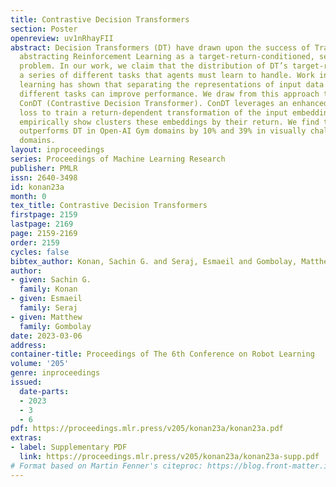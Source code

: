 ```yaml
---
title: Contrastive Decision Transformers
section: Poster
openreview: uv1nRhayFII
abstract: Decision Transformers (DT) have drawn upon the success of Transformers by
  abstracting Reinforcement Learning as a target-return-conditioned, sequence modeling
  problem. In our work, we claim that the distribution of DT’s target-returns represents
  a series of different tasks that agents must learn to handle. Work in multi-task
  learning has shown that separating the representations of input data belonging to
  different tasks can improve performance. We draw from this approach to construct
  ConDT (Contrastive Decision Transformer). ConDT leverages an enhanced contrastive
  loss to train a return-dependent transformation of the input embeddings, which we
  empirically show clusters these embeddings by their return. We find that ConDT significantly
  outperforms DT in Open-AI Gym domains by 10% and 39% in visually challenging Atari
  domains.
layout: inproceedings
series: Proceedings of Machine Learning Research
publisher: PMLR
issn: 2640-3498
id: konan23a
month: 0
tex_title: Contrastive Decision Transformers
firstpage: 2159
lastpage: 2169
page: 2159-2169
order: 2159
cycles: false
bibtex_author: Konan, Sachin G. and Seraj, Esmaeil and Gombolay, Matthew
author:
- given: Sachin G.
  family: Konan
- given: Esmaeil
  family: Seraj
- given: Matthew
  family: Gombolay
date: 2023-03-06
address:
container-title: Proceedings of The 6th Conference on Robot Learning
volume: '205'
genre: inproceedings
issued:
  date-parts:
  - 2023
  - 3
  - 6
pdf: https://proceedings.mlr.press/v205/konan23a/konan23a.pdf
extras:
- label: Supplementary PDF
  link: https://proceedings.mlr.press/v205/konan23a/konan23a-supp.pdf
# Format based on Martin Fenner's citeproc: https://blog.front-matter.io/posts/citeproc-yaml-for-bibliographies/
---
```

